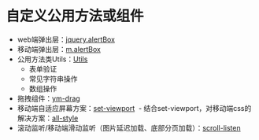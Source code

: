 # 自定义公用方法或组件

- web端弹出层：[jquery.alertBox](./jquery.alertBox)
- 移动端弹出层：[m.alertBox](./m.alertBox)
- 公用方法类Utils：[Utils](./Utils)
  - 表单验证
  - 常见字符串操作
  - 数组操作
- 拖拽组件：[ym-drag](./ym-drag)
- 移动端自适应屏幕方案：[set-viewport](./set-viewport/index.js)
  - 结合set-viewport，对移动端css的解决方案：[all-style](./all-style/m-function.scss)
- 滚动监听/移动端滑动监听（图片延迟加载、底部分页加载）：[scroll-listen](./scroll-listen/test.html)
